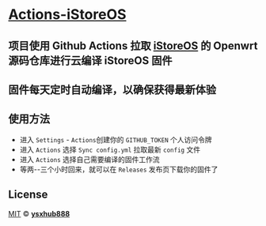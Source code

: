 # [Actions-iStoreOS](https://github.com/ysxhub888/Actions-iStoreOS)

## 项目使用 Github Actions 拉取 [iStoreOS](https://www.istoreos.com) 的 Openwrt 源码仓库进行云编译 iStoreOS 固件
## 固件每天定时自动编译，以确保获得最新体验
## 使用方法
- 进入 `Settings` - `Actions`创建你的 `GITHUB_TOKEN` 个人访问令牌
- 进入 `Actions` 选择 `Sync config.yml` 拉取最新 `config` 文件
- 进入 `Actions` 选择自己需要编译的固件工作流
- 等两--三个小时回来，就可以在 `Releases` 发布页下载你的固件了 

## License

[MIT](https://github.com/ysxhub888/Actions-iStoreOS/blob/main/LICENSE) © [**ysxhub888**](https://github.com/ysxhub888)
